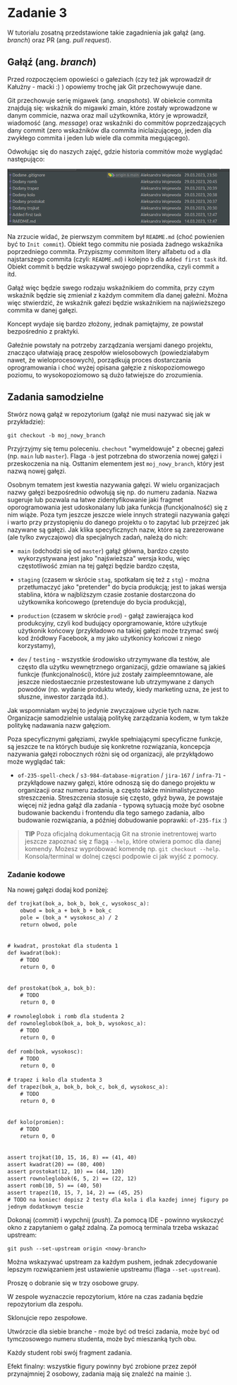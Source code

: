 # Zadanie 3

W tutorialu zosatną przedstawione takie zagadnienia jak gałąź (ang. *branch*) oraz PR
(ang. *pull request*).

## Gałąź (ang. *branch*)

Przed rozpoczęciem opowieści o gałeziach (czy też jak wprowadził dr Kałużny - macki :) ) 
opowiemy trochę jak Git przechowywuje dane.

Git przechowuje serię migawek (ang. *snapshots*). 
W obiekcie commita znajdują się: wskaźnik do migawki zmain, które zostały wprowadzone w 
danym commicie, nazwa oraz mail użytkownika, który je wprowadził, wiadomość (ang. *message*)
oraz wskaźniki do commitów poprzedzających dany commit (zero wskaźników dla commita
iniclaizującego, jeden dla zwykłego commita i jeden lub wiele dla commita megującego).

Odwołując się do naszych zajęć, gdzie historia commitów może wyglądać następująco:

![img](/imgs/ex_3_1.png)


Na zrzucie widać, że pierwszym commitem był `README.md` (choć powienien być to `Init commit`).
Obiekt tego commitu nie posiada żadnego wskaźnika poprzedniego commita. Przypiszmy commitom
litery alfabetu od `a` dla najstarszego commita (czyli: `README.md`) i kolejno `b` dla 
`Added first task` itd. Obiekt commit `b` będzie wskazywał swojego poprzendika, czyli 
commit `a` itd.

Gałąź więc będzie swego rodzaju wskaźnikiem do commita, przy czym wskaźnik będzie się zmieniał
z każdym commitem dla danej gałeżni. Można więc stwierdzić, że wskaźnik gałezi będzie wskaźnikiem
na najświeższego commita w danej gałęzi.

Koncept wydaje się bardzo złożony, jednak pamiętajmy, ze powstał bezpośrednio z praktyki. 

Gałeźnie powstały na potrzeby zarządzania wersjami danego projektu, znacząco ułatwiają 
pracę zespołów wielosobowych (powiedziałabym nawet, że wieloprocesowych), porządkują proces
dostarczania oprogramowania i choć wyżej opisana gałęzie z niskopoziomowego poziomu, to
wysokopoziomowo są dużo łatwiejsze do zrozumienia.

## Zadania samodzielne

Stwórz nową gałąź w repozytorium (gałąź nie musi nazywać się jak w przykładzie):

```
git checkout -b moj_nowy_branch
```

Przyjrzyjmy się temu poleceniu. `chechout` "wymeldowuje" z obecnej gałezi (np. `main` lub `master`).
Flaga `-b` jest potrzebna do stworzenia nowej gałęzi i przeskoczenia na nią. Osttanim 
elementem jest `moj_nowy_branch`, który jest nazwą nowej gałęzi.

Osobnym tematem jest kwestia nazywania gałęzi. W wielu organizacjach nazwy gałęzi bezpośrednio 
odwołują się np. do numeru zadania. Nazwa sugeruje lub pozwala na łatwe zidentyfikowanie jaki
fragmet oporogramowania jest udoskonalany lub jaka funkcja (funckjonalność) się z nim wiąże. 
Poza tym jeszcze jeszcze wiele innych strategii nazywania gałęzi i warto przy przystopięniu 
do danego projektu o to zapytać lub przejrzeć jak nazywane są gałęzi. Jak klika 
specyficznych nazw, które są zarezerowane (ale tylko zwyczajowo) dla specjalnych zadań, 
należą do nich:

- `main` (odchodzi się od `master`) gałąź główna, bardzo często wykorzystywana jest jako 
"najświeższa" wersja kodu, więc częstotliwość zmian na tej gałęzi będzie bardzo częsta, 

- `staging` (czasem w skrócie `stag`, spotkałam się też z `stg`) - można przetłumaczyć
jako "pretender" do bycia produkcją; jest to jakaś wersja stablina, która w najbliższym czasie 
zostanie dostarczona do użytkownika końcowego (pretenduje do bycia produkcją),

- `production` (czasem w skrócie `prod`) - gałąź zawierająca kod produkcyjny, czyli kod 
budujący oporgramowanie, które użytkuje użytkonik końcowy (przykładowo na takiej gałęzi 
może trzymać swój kod źródłowy Facebook, a my jako użytkonicy końcowi z niego korzystamy),

- `dev` / `testing` - wszystkie środowisko utrzymywane dla testów, ale często dla użytku 
wewnętrznego organizacji, gdzie omawiane są jakieś funkcje (funkcjonalności), które już 
zostały zaimpleemntowane, ale jeszcze niedostaecznie przestestowane lub utrzymywane z danych
powodów (np. wydanie produktu wtedy, kiedy marketing uzna, że jest to słuszne, inwestor 
zarząda itd.).

Jak wspomniałam wyżej to jedynie zwyczajowe użycie tych nazw. Organizacje samodzielnie 
ustalają politykę zarządzania kodem, w tym także politykę nadawania nazw gałęziom.

Poza specyficznymi gałęziami, zwykle spełniającymi specyficzne funkcje, są jeszcze te 
na których buduje się konkretne rozwiązania, koncepcja nazywania gałęzi robocznych różni się od
organizacji, ale przykłądowo może wyglądać tak:

- `of-235-spell-check` / `s3-984-database-migration` / `jira-167` / `infra-71` - przykłądowe nazwy gałęzi,
które odnoszą się do danego projektu w organizacji oraz numeru zadania, a często także minimalistycznego
streszczenia. Streszczenia stosuje się często, gdyż bywa, że powstaje więcej niż jedna gałąź dla 
zadania - typową sytuacją może być osobne budowanie backendu i frontendu dla tego samego zadania, albo 
budowanie rozwiązania, a później dobudowanie poprawki: `of-235-fix` :)

> **TIP** Poza oficjalną dokumentacją Git na stronie inetrentowej warto jeszcze zapoznać się z 
flagą `--help`, które otwiera pomoc dla danej komendy. Możesz wypróbować komendę np. 
`git checkout --help`. Konsola/terminal w dolnej częsci podpowie ci jak wyjść z pomocy.

### Zadanie kodowe

Na nowej gałęzi dodaj kod poniżej: 

```
def trojkat(bok_a, bok_b, bok_c, wysokosc_a):
    obwod = bok_a + bok_b + bok_c
    pole = (bok_a * wysokosc_a) / 2
    return obwod, pole


# kwadrat, prostokat dla studenta 1
def kwadrat(bok):
    # TODO
    return 0, 0


def prostokat(bok_a, bok_b):
    # TODO
    return 0, 0

# rownoleglobok i romb dla studenta 2
def rownoleglobok(bok_a, bok_b, wysokosc_a):
    # TODO
    return 0, 0

def romb(bok, wysokosc):
    # TODO
    return 0, 0

# trapez i kolo dla studenta 3
def trapez(bok_a, bok_b, bok_c, bok_d, wysokosc_a):
    # TODO
    return 0, 0


def kolo(promien):
    # TODO
    return 0, 0


assert trojkat(10, 15, 16, 8) == (41, 40)
assert kwadrat(20) == (80, 400)
assert prostokat(12, 10) == (44, 120)
assert rownoleglobok(6, 5, 2) == (22, 12)
assert romb(10, 5) == (40, 50)
assert trapez(10, 15, 7, 14, 2) == (45, 25)
# TODO na koniec! dopisz 2 testy dla kola i dla kazdej innej figury po jednym dodatkowym tescie

```

Dokonaj (*commit*) i wypchnij (*push*). Za pomocą IDE - powinno wyskoczyć okno z zapytaniem
o gałąź zdalną. Za pomocą terminala trzeba wskazać upstream:

```
git push --set-upstream origin <nowy-branch>
```

Można wskazywać upstream za każdym pushem, jednak zdecydowanie lepszym rozwiązaniem jest ustawienie
upstreamu (flaga `--set-upstream`).

Proszę o dobranie się w trzy osobowe grupy. 

W zespole wyznaczcie repozytorium, które na czas zadania będzie repozytorium dla zespołu.

Sklonujcie repo zespołowe.

Utwórzcie dla siebie branche - może być od treści zadania, może być od tymczosowego numeru studenta,
może być mieszanką tych obu.

Każdy student robi swój fragment zadania. 

Efekt finalny: wszystkie figury powinny być zrobione przez zepół przynajmniej 2 osobowy, zadania mają
się znaleźć na mainie :).





